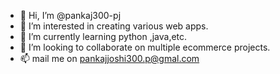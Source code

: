 - 👋 Hi, I’m @pankaj300-pj
- 👀 I’m interested in creating various web apps.
- 🌱 I’m currently learning python ,java,etc.
- 💞️ I’m looking to collaborate on multiple ecommerce projects.
- 📫 mail me on pankajjoshi300.p@gmal.com

<!---
pankaj300-pj/pankaj300-pj is a ✨ special ✨ repository because its `README.md` (this file) appears on your GitHub profile.
You can click the Preview link to take a look at your changes.
--->
